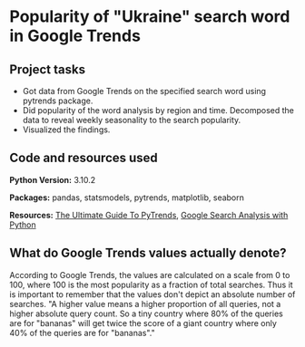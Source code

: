 # Popularity of "Ukraine" search word in Google Trends

## Project tasks

* Got data from Google Trends on the specified search word using pytrends package.
* Did popularity of the word analysis by region and time. Decomposed the data to reveal weekly seasonality to the search popularity.
* Visualized the findings.

## Code and resources used

**Python Version:** 3.10.2

**Packages:** pandas, statsmodels, pytrends, matplotlib, seaborn

**Resources:** [The Ultimate Guide To PyTrends](https://lazarinastoy.com/the-ultimate-guide-to-pytrends-google-trends-api-with-python/#interestbyregion), [Google Search Analysis with Python](https://thecleverprogrammer.com/2021/04/27/google-search-analysis-with-python/)

## What do Google Trends values actually denote? 

According to Google Trends, the values are calculated on a scale from 0 to 100, where 100 is the most popularity as a fraction of total searches. Thus it is important to remember that the values don't depict an absolute number of searches. 
"A higher value means a higher proportion of all queries, not a higher absolute query count. So a tiny country where 80% of the queries are for "bananas" will get twice the score of a giant country where only 40% of the queries are for "bananas"."
